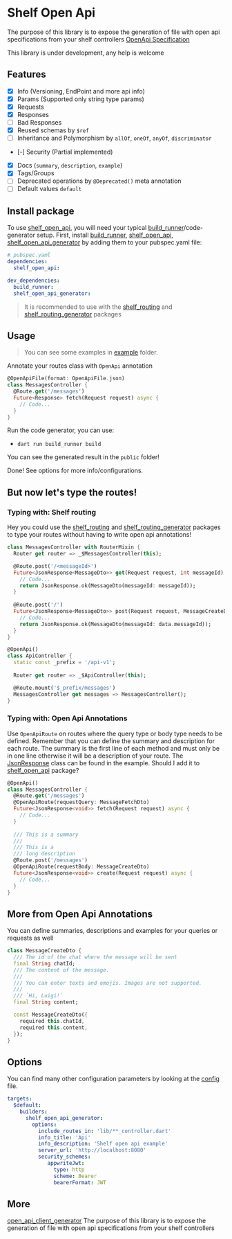 

# Shelf Open Api

The purpose of this library is to expose the generation of file with open api specifications from your shelf controllers
[OpenApi Specification]

This library is under development, any help is welcome

## Features

- [x] Info (Versioning, EndPoint and more api info)
- [x] Params (Supported only string type params)
- [x] Requests
- [x] Responses
- [ ] Bad Responses
- [x] Reused schemas by `$ref`
- [ ] Inheritance and Polymorphism by `allOf`, `oneOf`, `anyOf`, `discriminator`
- [-] Security (Partial implemented)
- [x] Docs (`summary`, `description`, `example`)
- [x] Tags/Groups
- [ ] Deprecated operations by `@Deprecated()` meta annotation
- [ ] Default values `default`

## Install package

To use [shelf_open_api], you will need your typical [build_runner]/code-generator setup.
First, install [build_runner], [shelf_open_api], [shelf_open_api_generator] by adding them to your pubspec.yaml file:

```yaml
# pubspec.yaml
dependencies:
  shelf_open_api:

dev_dependencies:
  build_runner:
  shelf_open_api_generator:
```

> It is recommended to use with the [shelf_routing] and [shelf_routing_generator] packages

## Usage

> You can see some examples in [example] folder.

Annotate your routes class with `OpenApi` annotation
```dart
@OpenApiFile(format: OpenApiFile.json)
class MessagesController {
  @Route.get('/messages')
  Future<Response> fetch(Request request) async {
    // Code...
  }
}
```

Run the code generator, you can use:
- `dart run build_runner build`

You can see the generated result in the `public` folder!

Done! See options for more info/configurations.


## But now let's type the routes!

### Typing with: Shelf routing

Hey you could use the [shelf_routing] and [shelf_routing_generator] packages to type your routes
without having to write open api annotations!

```dart
class MessagesController with RouterMixin {
  Router get router => _$MessagesController(this);

  @Route.post('/<messageId>')
  Future<JsonResponse<MessageDto>> get(Request request, int messageId) async {
    // Code...
    return JsonResponse.ok(MessageDto(messageId: messageId));
  }
  
  @Route.post('/')
  Future<JsonResponse<MessageDto>> post(Request request, MessageCreateDto data) async {
    // Code...
    return JsonResponse.ok(MessageDto(messageId: data.messageId));
  }
}

@OpenApi()
class ApiController {
  static const _prefix = '/api-v1';
  
  Router get router => _$ApiController(this);

  @Route.mount('$_prefix/messages')
  MessagesController get messages => MessagesController();
}
```

### Typing with: Open Api Annotations

Use `OpenApiRoute` on routes where the query type or body type needs to be defined.
Remember that you can define the summary and description for each route.
The summary is the first line of each method and must only be in one line otherwise it will be a description of your route.
The [JsonResponse] class can be found in the example. Should I add it to [shelf_open_api] package?

```dart
@OpenApi()
class MessagesController {
  @Route.get('/messages')
  @OpenApiRoute(requestQuery: MessageFetchDto)
  Future<JsonResponse<void>> fetch(Request request) async {
    // Code...
  }
  
  /// This is a summary
  /// 
  /// This is a
  /// long description
  @Route.post('/messages')
  @OpenApiRoute(requestBody: MessageCreateDto)
  Future<JsonResponse<void>> create(Request request) async {
    // Code...
  }
}
```

## More from Open Api Annotations


You can define summaries, descriptions and examples for your queries or requests as well

```dart
class MessageCreateDto {
  /// The id of the chat where the message will be sent
  final String chatId;
  /// The content of the message.
  /// 
  /// You can enter texts and emojis. Images are not supported.
  /// 
  /// `Hi, Luigi!`
  final String content;

  const MessageCreateDto({
    required this.chatId,
    required this.content,
  });
}
```

## Options

You can find many other configuration parameters by looking at the [config](shelf_open_api_generator/lib/src/config.dart) file.

```yaml
targets:
  $default:
    builders:
      shelf_open_api_generator:
        options:
          include_routes_in: 'lib/**_controller.dart'
          info_title: 'Api'
          info_description: 'Shelf open api example'
          server_url: 'http://localhost:8080'
          security_schemes:
             appwriteJwt:
               type: http
               scheme: Bearer
               bearerFormat: JWT
```

## More

[open_api_client_generator] The purpose of this library is to expose the generation of file with open api specifications from your shelf controllers

[JsonResponse]: example/lib/shared/json_response.dart
[example]: example
[build_runner]: https://pub.dev/packages/build_runner
[shelf_open_api]: https://pub.dev/packages/shelf_open_api
[shelf_open_api_generator]: https://pub.dev/packages/shelf_open_api_generator
[shelf_routing]: https://pub.dev/packages/shelf_routing
[shelf_routing_generator]: https://pub.dev/packages/shelf_routing_generator
[OpenApi Specification]: https://swagger.io/specification/v3/
[open_api_client_generator]: https://pub.dev/packages/open_api_client_generator